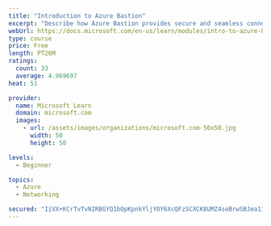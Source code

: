 ```yaml
---
title: "Introduction to Azure Bastion"
excerpt: "Describe how Azure Bastion provides secure and seamless connectivity to your VMs directly in the Azure portal. Determine whether Azure Bastion can replace your administrative jump boxes."
webUrl: https://docs.microsoft.com/en-us/learn/modules/intro-to-azure-bastion/
type: course
price: Free
length: PT26M
ratings:
  count: 33
  average: 4.969697
heat: 51

provider:
  name: Microsoft Learn
  domain: microsoft.com
  images:
    - url: /assets/images/organizations/microsoft.com-50x50.jpg
      width: 50
      height: 50

levels:
  - Beginner

topics:
  - Azure
  - Networking

secured: "IiVX+KCrTvTvNIRBGYQ1bOpKpnkYljYOY6XcQFzSCXCK8UMZ4seBrwSBJea1Iozw5fJmUmGGYp8zal7Ict1VyLRRZUb1IL5Lz/PMeUN2N+Ujnqfx4P5CwCyUVNYrW9KkW7QpzMm035W0S+96fxe8N901X2a7O25cMkYWrmlObTfIUSZ6fXq7urmUvtvqlvSwIdv5PTG2cBw5BUKL/wKJcpBKiE7tbKN4Jn1lwb7eFkhCxZr1bcfXZv0Kly45iceDLmIPwzW+GMQznAUsmBP9BgLcfdZBKnj5VUQV9ePHWZEgX81t/E/iQIEHECcyYhyfWroqzNmS2+81I2ct8JWI8EwCduB4EZ2dQKLpxL5mkXeBQMviROYallBEpN7KDl5hp8yCvMWruIFZnZBLyA8F7LSvT3EBCBLY5epsKzTagtc=;mQQg7qFomni97QuWe4JxxA=="
---
```


